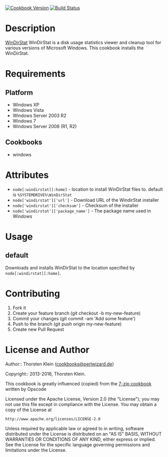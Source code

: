 [![Cookbook Version](http://img.shields.io/cookbook/v/windirstat.svg)](https://supermarket.chef.io/cookbooks/windirstat)
[![Build Status](https://travis-ci.org/tklein/windirstat-cookbook.png)](https://travis-ci.org/tklein/windirstat-cookbook)

Description
===========

[WinDirStat](http://windirstat.info/) WinDirStat is a disk usage statistics viewer and cleanup tool for various versions of Microsoft Windows. This cookbook installs the WinDirStat.

Requirements
============

Platform
--------

* Windows XP
* Windows Vista
* Windows Server 2003 R2
* Windows 7
* Windows Server 2008 (R1, R2)

Cookbooks
---------

* windows

Attributes
==========

* `node[:windirstat][:home]`           - location to install WinDirStat files to.  default is `%SYSTEMDRIVE%\WinDirStat`
* `node['windirstat']['url']`          - Download URL of the WindirStat installer
* `node['windirstat']['checksum']`     - Checksum of the installer
* `node['windirstat']['package_name']` - The package name used in Windows

Usage
=====

default
-------

Downloads and installs WinDirStat to the location specified by `node[:windirstat][:home]`.

Contributing
============

1. Fork it
2. Create your feature branch (git checkout -b my-new-feature)
3. Commit your changes (git commit -am 'Add some feature')
4. Push to the branch (git push origin my-new-feature)
5. Create new Pull Request


License and Author
==================

Author:: Thorsten Klein (<cookbooks@perlwizard.de>)

Copyright:: 2013-2016, Thorsten Klein.

This cookbook is greatly influenced (copied) from the [7-zip cookbook](https://github.com/opscode-cookbooks/7-zip)
written by Opscode

Licensed under the Apache License, Version 2.0 (the "License");
you may not use this file except in compliance with the License.
You may obtain a copy of the License at

    http://www.apache.org/licenses/LICENSE-2.0

Unless required by applicable law or agreed to in writing, software
distributed under the License is distributed on an "AS IS" BASIS,
WITHOUT WARRANTIES OR CONDITIONS OF ANY KIND, either express or implied.
See the License for the specific language governing permissions and
limitations under the License.
 
